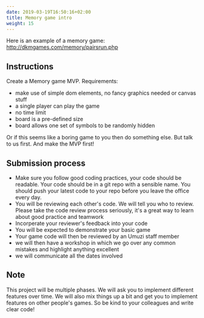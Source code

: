 ```yaml
---
date: 2019-03-19T16:50:16+02:00
title: Memory game intro
weight: 15
---
```


Here is an example of a memory game:
http://dkmgames.com/memory/pairsrun.php

## Instructions

Create a Memory game MVP. Requirements:

- make use of simple dom elements, no fancy graphics needed or canvas stuff
- a single player can play the game
- no time limit
- board is a pre-defined size
- board allows one set of symbols to be randomly hidden

Or if this seems like a boring game to you then do something else.  But talk to us first. And make the MVP first!

## Submission process

- Make sure you follow good coding practices, your code should be readable. Your code should be in a git repo with a sensible name. You should push your latest code to your repo before you leave the office every day.
- You will be reviewing each other's code. We will tell you who to review. Please take the code review process seriously, it's a great way to learn about good practice and teamwork
- Incorperate your reviewer's feedback into your code
- You will be expected to demonstrate your basic game
- Your game code will then be reviewed by an Umuzi staff member
- we will then have a workshop in which we go over any common mistakes and highlight anything excellent
- we will communicate all the dates involved

## Note

This project will be multiple phases. We will ask you to implement different features over time. We will also mix things up a bit and get you to implement features on other people's games. So be kind to your colleagues and write clear code!